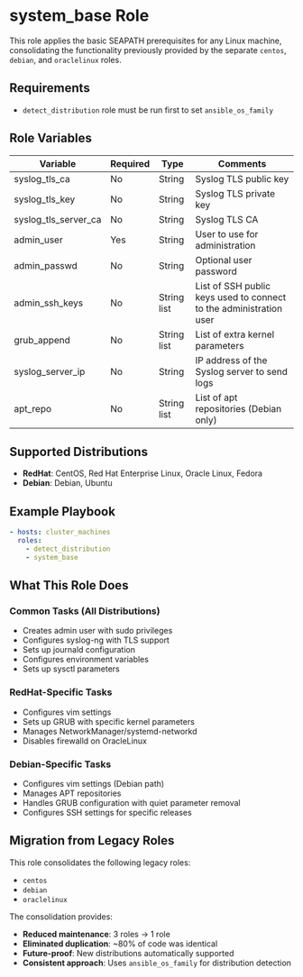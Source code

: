 # system_base Role

This role applies the basic SEAPATH prerequisites for any Linux machine, consolidating the functionality previously provided by the separate `centos`, `debian`, and `oraclelinux` roles.

## Requirements

- `detect_distribution` role must be run first to set `ansible_os_family`

## Role Variables

| Variable             | Required | Type        | Comments                                                           |
|----------------------|----------|-------------|--------------------------------------------------------------------|
| syslog_tls_ca        | No       | String      | Syslog TLS public key                                              |
| syslog_tls_key       | No       | String      | Syslog TLS private key                                             |
| syslog_tls_server_ca | No       | String      | Syslog TLS CA                                                      |
| admin_user           | Yes      | String      | User to use for administration                                     |
| admin_passwd         | No       | String      | Optional user password                                             |
| admin_ssh_keys       | No       | String list | List of SSH public keys used to connect to the administration user |
| grub_append          | No       | String list | List of extra kernel parameters                                    |
| syslog_server_ip     | No       | String      | IP address of the Syslog server to send logs                       |
| apt_repo             | No       | String list | List of apt repositories (Debian only)                             |

## Supported Distributions

- **RedHat**: CentOS, Red Hat Enterprise Linux, Oracle Linux, Fedora
- **Debian**: Debian, Ubuntu

## Example Playbook

```yaml
- hosts: cluster_machines
  roles:
    - detect_distribution
    - system_base
```

## What This Role Does

### Common Tasks (All Distributions)
- Creates admin user with sudo privileges
- Configures syslog-ng with TLS support
- Sets up journald configuration
- Configures environment variables
- Sets up sysctl parameters

### RedHat-Specific Tasks
- Configures vim settings
- Sets up GRUB with specific kernel parameters
- Manages NetworkManager/systemd-networkd
- Disables firewalld on OracleLinux

### Debian-Specific Tasks
- Configures vim settings (Debian path)
- Manages APT repositories
- Handles GRUB configuration with quiet parameter removal
- Configures SSH settings for specific releases

## Migration from Legacy Roles

This role consolidates the following legacy roles:
- `centos`
- `debian`
- `oraclelinux`

The consolidation provides:
- **Reduced maintenance**: 3 roles → 1 role
- **Eliminated duplication**: ~80% of code was identical
- **Future-proof**: New distributions automatically supported
- **Consistent approach**: Uses `ansible_os_family` for distribution detection
